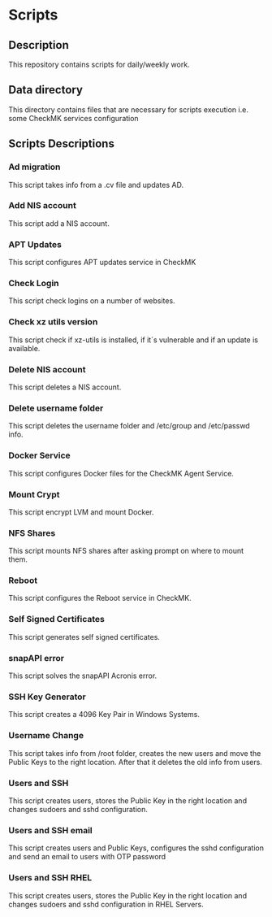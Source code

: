 # Scripts

## Description
This repository contains scripts for daily/weekly work.

## Data directory
This directory contains files that are necessary for scripts execution i.e. some CheckMK services configuration

## Scripts Descriptions

### Ad migration
This script takes info from a .cv file and updates AD.

### Add NIS account
This script add a NIS account.

### APT Updates
This script configures APT updates service in CheckMK

### Check Login
This script check logins on a number of websites.

### Check xz utils version
This script check if xz-utils is installed, if it´s vulnerable and if an update is available.

### Delete NIS account
This script deletes a NIS account.

### Delete username folder
This script deletes the username folder and /etc/group and /etc/passwd info.

### Docker Service
This script configures Docker files for the CheckMK Agent Service.

### Mount Crypt
This script encrypt LVM and mount Docker.

### NFS Shares
This script mounts NFS shares after asking prompt on where to mount them.

### Reboot
This script configures the Reboot service in CheckMK.

### Self Signed Certificates
This script generates self signed certificates.

### snapAPI error
This script solves the snapAPI Acronis error.

### SSH Key Generator
This script creates a 4096 Key Pair in Windows Systems.

### Username Change
This script takes info from /root folder, creates the new users and move the Public Keys to the right location. After that it deletes the old info from users.

### Users and SSH
This script creates users, stores the Public Key in the right location and changes sudoers and sshd configuration.

### Users and SSH email
This script creates users and Public Keys, configures the	sshd configuration and send an email to users with OTP password

### Users and SSH RHEL
This script creates users, stores the Public Key in the right location and changes sudoers and sshd configuration in RHEL Servers.



